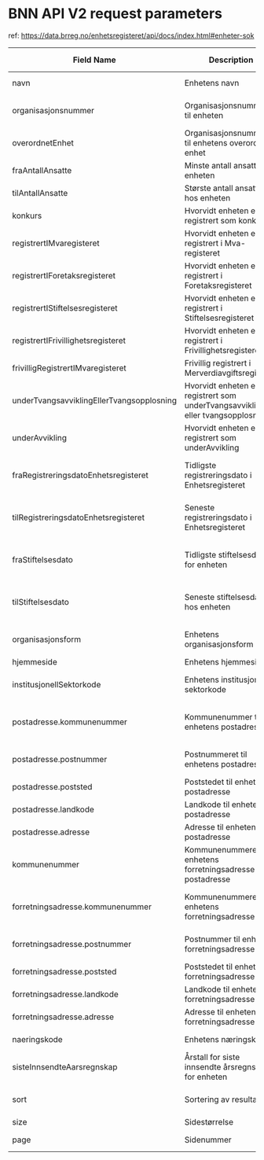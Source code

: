 # BNN API V2 request parameters

ref: <https://data.brreg.no/enhetsregisteret/api/docs/index.html#enheter-sok>

| Field Name                                 | Description                                           | Data Type                | Notes |
| ------------------------------------------ | ----------------------------------------------------- | ------------------------ | ----- |
| navn                                       | Enhetens navn                                         | String                   | Fritekst på 1 til 180 tegn |
| organisasjonsnummer                        | Organisasjonsnummeret til enheten                     | String                   | Kommaseparert liste med organisasjonsnummer |
| overordnetEnhet                            | Organisasjonsnummeret til enhetens overordnede enhet   | String                   | Streng med 9 siffer |
| fraAntallAnsatte                           | Minste antall ansatte hos enheten                     | Int                      | Tall må være 0, 1 eller større enn 4 |
| tilAntallAnsatte                           | Største antall ansatte hos enheten                    | Int                      | Tall må være 0, 4, eller over 4 |
| konkurs                                    | Hvorvidt enheten er registrert som konkurs            | Boolean                  | true/false |
| registrertIMvaregisteret                   | Hvorvidt enheten er registrert i Mva-registeret       | Boolean                  | true/false |
| registrertIForetaksregisteret              | Hvorvidt enheten er registrert i Foretaksregisteret   | Boolean                  | true/false |
| registrertIStiftelsesregisteret            | Hvorvidt enheten er registrert i Stiftelsesregisteret | Boolean                  | true/false |
| registrertIFrivillighetsregisteret         | Hvorvidt enheten er registrert i Frivillighetsregisteret | Boolean                | true/false |
| frivilligRegistrertIMvaregisteret          | Frivillig registrert i Merverdiavgiftsregisteret      | String                   | Kommaseparert liste med beskrivelser |
| underTvangsavviklingEllerTvangsopplosning  | Hvorvidt enheten er registrert som underTvangsavvikling eller tvangsopplosning | Boolean | true/false |
| underAvvikling                             | Hvorvidt enheten er registrert som underAvvikling      | Boolean                  | true/false |
| fraRegistreringsdatoEnhetsregisteret        | Tidligste registreringsdato i Enhetsregisteret         | String (yyyy-MM-dd)      | Dato (ISO-8601): yyyy-MM-dd |
| tilRegistreringsdatoEnhetsregisteret        | Seneste registreringsdato i Enhetsregisteret           | String (yyyy-MM-dd)      | Dato (ISO-8601): yyyy-MM-dd |
| fraStiftelsesdato                          | Tidligste stiftelsesdato for enheten                   | String (yyyy-MM-dd)      | Dato (ISO-8601): yyyy-MM-dd |
| tilStiftelsesdato                          | Seneste stiftelsesdato hos enheten                     | String (yyyy-MM-dd)      | Dato (ISO-8601): yyyy-MM-dd |
| organisasjonsform                          | Enhetens organisasjonsform                            | String                   | Kommaseparert liste med organisajonsformer |
| hjemmeside                                 | Enhetens hjemmeside                                   | String                   | Fritekst |
| institusjonellSektorkode                    | Enhetens institusjonelle sektorkode                    | String                   | Kommaseparert liste med sektorkoder på 4 siffer |
| postadresse.kommunenummer                   | Kommunenummer til enhetens postadresse                 | String                   | Kommaseparert liste med kommunenummer på 4 siffer |
| postadresse.postnummer                      | Postnummeret til enhetens postadresse                  | String                   | Kommaseparert liste med postnummer på 4 siffer |
| postadresse.poststed                        | Poststedet til enhetens postadresse                    | String                   | Fritekst |
| postadresse.landkode                        | Landkode til enhetens postadresse                      | String                   | Kommaseparert liste med landkoder |
| postadresse.adresse                         | Adresse til enhetens postadresse                       | String                   | Kommaseparert liste med adresser |
| kommunenummer                              | Kommunenummeret til enhetens forretningsadresse eller postadresse | String          | Kommaseparert liste med kommunenummer på 4 siffer |
| forretningsadresse.kommunenummer            | Kommunenummeret til enhetens forretningsadresse         | String                   | Kommaseparert liste med kommunenummer på 4 siffer |
| forretningsadresse.postnummer               | Postnummer til enhetens forretningsadresse              | String                   | Kommaseparert liste med postnummer på 4 siffer |
| forretningsadresse.poststed                 | Poststedet til enhetens forretningsadresse              | String                   | Fritekst |
| forretningsadresse.landkode                 | Landkode til enhetens forretningsadresse                | String                   | Kommaseparert liste med landkoder |
| forretningsadresse.adresse                  | Adresse til enhetens forretningsadresse                 | String                   | Kommaseparert liste med adresser |
| naeringskode                               | Enhetens næringskode                                   | Array                    | Kommaseparert liste med næringskoder |
| sisteInnsendteAarsregnskap                  | Årstall for siste innsendte årsregnskap for enheten     | String                   | Kommaseparert liste med årstall på 4 siffer |
| sort                                       | Sortering av resultatsett                              | String                   | Feltnavn i enheten. Se Eksempel 3 - Sortere søkeresultat |
| size                                       | Sidestørrelse                                          | Int                      | Tall større enn 0 |
| page                                       | Sidenummer                                             | Int                      | Tall større enn eller lik 0 |
